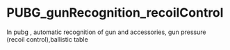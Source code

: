# PUBG_gunRecognition_recoilControl
In pubg , automatic recognition of gun and accessories,  gun pressure (recoil control),ballistic table
